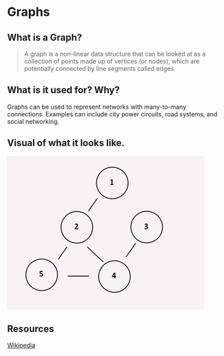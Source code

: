 # Graphs

## What is a Graph?

> A graph is a non-linear data structure that can be looked at as a collection of points made up of
vertices (or nodes), which are potentially connected by line segments called edges.


## What is it used for? Why?

Graphs can be used to represent networks with many-to-many connections. Examples can include city power circuits,
road systems, and social networking.

## Visual of what it looks like.

![Graph](../../assets/Graph.PNG)

## Resources

[Wikipedia](https://en.wikipedia.org/wiki/Graph_(abstract_data_type))
